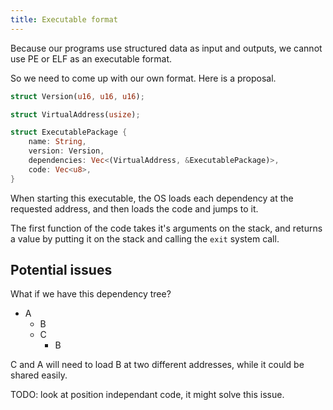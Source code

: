 ```yaml
---
title: Executable format
---
```


Because our programs use structured data as input and outputs, we cannot use PE or ELF as an executable format.

So we need to come up with our own format. Here is a proposal.

```rust
struct Version(u16, u16, u16);

struct VirtualAddress(usize);

struct ExecutablePackage {
    name: String,
    version: Version,
    dependencies: Vec<(VirtualAddress, &ExecutablePackage)>,
    code: Vec<u8>,
}
```

When starting this executable, the OS loads each dependency at the requested address, and then loads the code and jumps to it.

The first function of the code takes it's arguments on the stack, and returns a value by putting it on the stack and calling the `exit` system call.

## Potential issues

What if we have this dependency tree?

- A
  - B
  - C
    - B

C and A will need to load B at two different addresses, while it could be shared easily.

TODO: look at position independant code, it might solve this issue.
